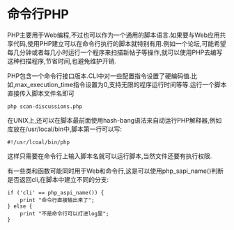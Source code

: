 # 命令行PHP
PHP主要用于Web编程,不过也可以作为一个通用的脚本语言.如果要与Web应用共享代码,使用PHP建立可以在命令行执行的脚本就特别有用.例如一个论坛,可能希望每几分钟或者每几小时运行一个程序来扫描新帖子等操作,就可以使用PHP去编写这种扫描程序,节省时间,也避免维护开销.

PHP包含一个命令行接口版本.CLI中对一些配置指令设置了硬编码值.比如,max_execution_time指令设置为0,支持无限的程序运行时间等等.运行一个脚本直接传入脚本文件名即可
```
php scan-discussions.php
```
在UNIX上,还可以在脚本最前面使用hash-bang语法来自动运行PHP解释器,例如库放在/usr/local/bin中,脚本第一行可以写:
```
#!/usr/lcoal/bin/php
```
这样只需要在命令行上输入脚本名就可以运行脚本,当然文件还要有执行权限.

有一些类和函数可能同时用于Web和命令行,这是可以使用php_sapi_name()判断是否返回cli,在脚本中建立不同的分支:
```
if ('cli' == php_aspi_name()) {
    print "命令行直接输出来了";
} else {
    print "不是命令行可以打进log里";
}
```



